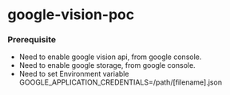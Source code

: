 # google-vision-poc
### Prerequisite
  * Need to enable google vision api, from google console.
  * Need to enable google storage, from google console.
  * Need to set Environment variable GOOGLE_APPLICATION_CREDENTIALS=/path/[filename].json
